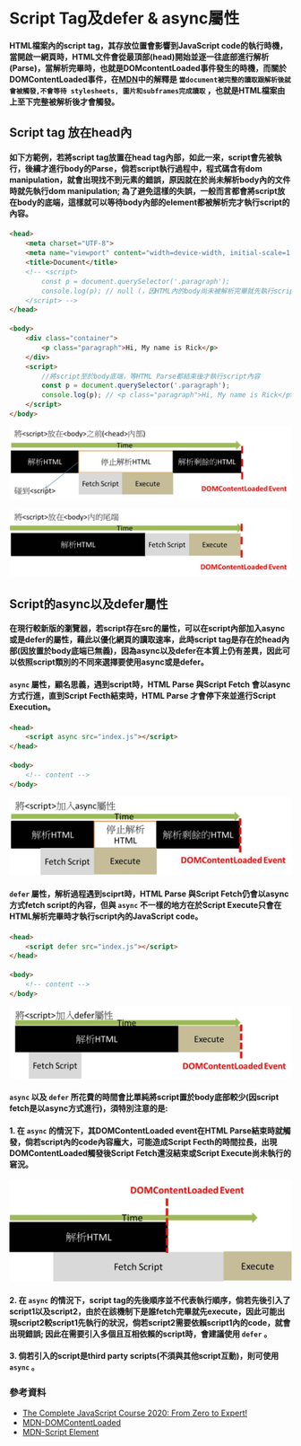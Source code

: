 # Script Tag及defer & async屬性

#### HTML檔案內的script tag，其存放位置會影響到JavaScript code的執行時機，當開啟一網頁時，HTML文件會從最頂部(head)開始並逐一往底部進行解析(Parse)，當解析完畢時，也就是DOMcontentLoaded事件發生的時機，而關於DOMContentLoaded事件，在[MDN](https://developer.mozilla.org/zh-TW/docs/Web/Events/DOMContentLoaded)中的解釋是 `當document被完整的讀取跟解析後就會被觸發,不會等待 stylesheets, 圖片和subframes完成讀取` ，也就是HTML檔案由上至下完整被解析後才會觸發。

## Script tag 放在head內

#### 如下方範例，若將script tag放置在head tag內部，如此一來，script會先被執行，後續才進行body的Parse，倘若script執行過程中，程式碼含有dom manipulation，就會出現找不到元素的錯誤，原因就在於尚未解析body內的文件時就先執行dom manipulation; 為了避免這樣的失誤，一般而言都會將script放在body的底端，這樣就可以等待body內部的element都被解析完才執行script的內容。

``` html
<head>
    <meta charset="UTF-8">
    <meta name="viewport" content="width=device-width, initial-scale=1.0">
    <title>Document</title>
    <!-- <script>
        const p = document.querySelector('.paragraph');
        console.log(p); // null (，因HTML內的body尚未被解析完畢就先執行script內的code，故找不到p元素)
    </script> -->
</head>

<body>
    <div class="container">
        <p class="paragraph">Hi, My name is Rick</p>
    </div>
    <script>
        //將script至於body底端，等HTML Parse都結束後才執行script內容
        const p = document.querySelector('.paragraph');
        console.log(p); // <p class="paragraph">Hi, My name is Rick</p>
    </script>
</body>
```

![beforebody](https://github.com/ChiuWeiChung/IMGTANK/blob/main/dom/beforebody.jpg?raw=true)

![beforebodyend](https://github.com/ChiuWeiChung/IMGTANK/blob/main/dom/beforebodyend.jpg?raw=true)

## Script的async以及defer屬性

#### 在現行較新版的瀏覽器，若script存在src的屬性，可以在script內部加入async或是defer的屬性，藉此以優化網頁的讀取速率，此時script tag是存在於head內部(因放置於body底端已無義)，因為async以及defer在本質上仍有差異，因此可以依照script類別的不同來選擇要使用async或是defer。

#### `async` 屬性，顧名思義，遇到script時，HTML Parse 與Script Fetch 會以async方式行進，直到Script Fecth結束時，HTML Parse 才會停下來並進行Script Execution。

``` html
<head>
    <script async src="index.js"></script>
</head>

<body>
    <!-- content -->
</body>
```

![async](https://github.com/ChiuWeiChung/IMGTANK/blob/main/dom/async.jpg?raw=true)

#### `defer` 屬性，解析過程遇到sciprt時，HTML Parse 與Script Fetch仍會以async方式fetch script的內容，但與 `async` 不一樣的地方在於Script Execute只會在HTML解析完畢時才執行script內的JavaScript code。

``` html
<head>
    <script defer src="index.js"></script>
</head>

<body>
    <!-- content -->
</body>
```

![defer](https://github.com/ChiuWeiChung/IMGTANK/blob/main/dom/defer.jpg?raw=true)

#### `async` 以及 `defer` 所花費的時間會比單純將script置於body底部較少(因script fetch是以async方式進行)，須特別注意的是:

#### 1. 在 `async` 的情況下，其DOMContentLoaded event在HTML Parse結束時就觸發，倘若script內的code內容龐大，可能造成Script Fecth的時間拉長，出現DOMContentLoaded觸發後Script Fetch還沒結束或Script Execute尚未執行的窘況。 

![ng async](https://github.com/ChiuWeiChung/IMGTANK/blob/main/dom/asyncng.jpg?raw=true)

#### 2. 在 `async` 的情況下，script tag的先後順序並不代表執行順序，倘若先後引入了script1以及script2，由於在該機制下是誰fetch完畢就先execute，因此可能出現script2較script1先執行的狀況，倘若script2需要依賴script1內的code，就會出現錯誤; 因此在需要引入多個且互相依賴的script時，會建議使用 `defer` 。

#### 3. 倘若引入的script是third party scripts(不須與其他script互動)，則可使用 `async` 。

### 參考資料

* [The Complete JavaScript Course 2020: From Zero to Expert!](https://www.udemy.com/course/the-complete-javascript-course/)
* [MDN-DOMContentLoaded](https://developer.mozilla.org/zh-TW/docs/Web/Events/DOMContentLoaded)
* [MDN-Script Element](https://developer.mozilla.org/en-US/docs/Web/HTML/Element/script)
